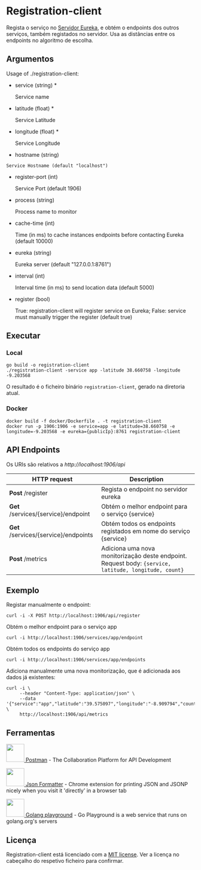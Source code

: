 # Registration-client

Regista o serviço no [Servidor Eureka](../registration-server), e obtém o endpoints dos outros serviços, também registados no servidor.
Usa as distâncias entre os endpoints no algoritmo de escolha.

## Argumentos

Usage of ./registration-client:

  - service (string) *
  
    Service name

  - latitude (float) *
  
    Service Latitude
    
  - longitude (float) *
  
    Service Longitude

   - hostname (string)
     
    Service Hostname (default "localhost")
   
  - register-port (int)
  
    Service Port (default 1906)

  - process (string)
  
    Process name to monitor
    
  - cache-time (int)
  
    Time (in ms) to cache instances endpoints before contacting Eureka (default 10000)
  
  - eureka (string)
  
    Eureka server (default "127.0.0.1:8761")
        
  - interval (int)
  
    Interval time (in ms) to send location data (default 5000)
    
  - register (bool)
  
    True: registration-client will register service on Eureka; False: service must manually trigger the register (default true)

## Executar

### Local

```shell script
go build -o registration-client
./registration-client -service app -latitude 38.660758 -longitude -9.203568
```

O resultado é o ficheiro binário `registration-client`, gerado na diretoria atual.

### Docker

```shell script
docker build -f docker/Dockerfile . -t registration-client
docker run -p 1906:1906 -e service=app -e latitude=38.660758 -e longitude=-9.203568 -e eureka={publicIp}:8761 registration-client
```

## API Endpoints

Os URIs são relativos a *http://localhost:1906/api*

HTTP request | Description
------------ | -------------
**Post** /register | Regista o endpoint no servidor eureka
**Get** /services/{service}/endpoint | Obtém o melhor endpoint para o serviço {service}
**Get** /services/{service}/endpoints | Obtém todos os endpoints registados em nome do serviço {service}
**Post** /metrics | Adiciona uma nova monitorização deste endpoint. Request body: `{service, latitude, longitude, count}`

## Exemplo

Registar manualmente o endpoint:
```shell script
curl -i -X POST http://localhost:1906/api/register
```

Obtém o melhor endpoint para o serviço app
```shell script
curl -i http://localhost:1906/services/app/endpoint
```

Obtém todos os endpoints do serviço app
```shell script
curl -i http://localhost:1906/services/app/endpoints
```

Adiciona manualmente uma nova monitorização, que é adicionada aos dados já existentes:
```shell script
curl -i \
     --header "Content-Type: application/json" \
     --data '{"service":"app","latitude":"39.575097","longitude":"-8.909794","count":"1"}' \
     http://localhost:1906/api/metrics
```

## Ferramentas

[<img src="https://i.imgur.com/DBrGTaL.png" alt="" width="48" height="48"> Postman](https://www.postman.com/) - The Collaboration Platform for API Development

[<img src="https://i.imgur.com/M7dKRag.png" alt="" width="48" height="48"> Json Formatter](https://chrome.google.com/webstore/detail/json-formatter/bcjindcccaagfpapjjmafapmmgkkhgoa?hl=en) - Chrome extension for printing JSON and JSONP nicely when you visit it 'directly' in a browser tab

[<img src="https://i.imgur.com/LvZ3Anc.png" alt="" width="48" height="48"> Golang playground](https://play.golang.org/) - Go Playground is a web service that runs on golang.org's servers

## Licença

Registration-client está licenciado com a [MIT license](../LICENSE). Ver a licença no cabeçalho do respetivo ficheiro para confirmar.